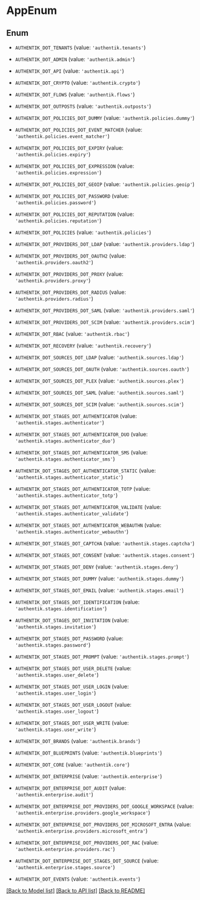 # AppEnum


## Enum

* `AUTHENTIK_DOT_TENANTS` (value: `'authentik.tenants'`)

* `AUTHENTIK_DOT_ADMIN` (value: `'authentik.admin'`)

* `AUTHENTIK_DOT_API` (value: `'authentik.api'`)

* `AUTHENTIK_DOT_CRYPTO` (value: `'authentik.crypto'`)

* `AUTHENTIK_DOT_FLOWS` (value: `'authentik.flows'`)

* `AUTHENTIK_DOT_OUTPOSTS` (value: `'authentik.outposts'`)

* `AUTHENTIK_DOT_POLICIES_DOT_DUMMY` (value: `'authentik.policies.dummy'`)

* `AUTHENTIK_DOT_POLICIES_DOT_EVENT_MATCHER` (value: `'authentik.policies.event_matcher'`)

* `AUTHENTIK_DOT_POLICIES_DOT_EXPIRY` (value: `'authentik.policies.expiry'`)

* `AUTHENTIK_DOT_POLICIES_DOT_EXPRESSION` (value: `'authentik.policies.expression'`)

* `AUTHENTIK_DOT_POLICIES_DOT_GEOIP` (value: `'authentik.policies.geoip'`)

* `AUTHENTIK_DOT_POLICIES_DOT_PASSWORD` (value: `'authentik.policies.password'`)

* `AUTHENTIK_DOT_POLICIES_DOT_REPUTATION` (value: `'authentik.policies.reputation'`)

* `AUTHENTIK_DOT_POLICIES` (value: `'authentik.policies'`)

* `AUTHENTIK_DOT_PROVIDERS_DOT_LDAP` (value: `'authentik.providers.ldap'`)

* `AUTHENTIK_DOT_PROVIDERS_DOT_OAUTH2` (value: `'authentik.providers.oauth2'`)

* `AUTHENTIK_DOT_PROVIDERS_DOT_PROXY` (value: `'authentik.providers.proxy'`)

* `AUTHENTIK_DOT_PROVIDERS_DOT_RADIUS` (value: `'authentik.providers.radius'`)

* `AUTHENTIK_DOT_PROVIDERS_DOT_SAML` (value: `'authentik.providers.saml'`)

* `AUTHENTIK_DOT_PROVIDERS_DOT_SCIM` (value: `'authentik.providers.scim'`)

* `AUTHENTIK_DOT_RBAC` (value: `'authentik.rbac'`)

* `AUTHENTIK_DOT_RECOVERY` (value: `'authentik.recovery'`)

* `AUTHENTIK_DOT_SOURCES_DOT_LDAP` (value: `'authentik.sources.ldap'`)

* `AUTHENTIK_DOT_SOURCES_DOT_OAUTH` (value: `'authentik.sources.oauth'`)

* `AUTHENTIK_DOT_SOURCES_DOT_PLEX` (value: `'authentik.sources.plex'`)

* `AUTHENTIK_DOT_SOURCES_DOT_SAML` (value: `'authentik.sources.saml'`)

* `AUTHENTIK_DOT_SOURCES_DOT_SCIM` (value: `'authentik.sources.scim'`)

* `AUTHENTIK_DOT_STAGES_DOT_AUTHENTICATOR` (value: `'authentik.stages.authenticator'`)

* `AUTHENTIK_DOT_STAGES_DOT_AUTHENTICATOR_DUO` (value: `'authentik.stages.authenticator_duo'`)

* `AUTHENTIK_DOT_STAGES_DOT_AUTHENTICATOR_SMS` (value: `'authentik.stages.authenticator_sms'`)

* `AUTHENTIK_DOT_STAGES_DOT_AUTHENTICATOR_STATIC` (value: `'authentik.stages.authenticator_static'`)

* `AUTHENTIK_DOT_STAGES_DOT_AUTHENTICATOR_TOTP` (value: `'authentik.stages.authenticator_totp'`)

* `AUTHENTIK_DOT_STAGES_DOT_AUTHENTICATOR_VALIDATE` (value: `'authentik.stages.authenticator_validate'`)

* `AUTHENTIK_DOT_STAGES_DOT_AUTHENTICATOR_WEBAUTHN` (value: `'authentik.stages.authenticator_webauthn'`)

* `AUTHENTIK_DOT_STAGES_DOT_CAPTCHA` (value: `'authentik.stages.captcha'`)

* `AUTHENTIK_DOT_STAGES_DOT_CONSENT` (value: `'authentik.stages.consent'`)

* `AUTHENTIK_DOT_STAGES_DOT_DENY` (value: `'authentik.stages.deny'`)

* `AUTHENTIK_DOT_STAGES_DOT_DUMMY` (value: `'authentik.stages.dummy'`)

* `AUTHENTIK_DOT_STAGES_DOT_EMAIL` (value: `'authentik.stages.email'`)

* `AUTHENTIK_DOT_STAGES_DOT_IDENTIFICATION` (value: `'authentik.stages.identification'`)

* `AUTHENTIK_DOT_STAGES_DOT_INVITATION` (value: `'authentik.stages.invitation'`)

* `AUTHENTIK_DOT_STAGES_DOT_PASSWORD` (value: `'authentik.stages.password'`)

* `AUTHENTIK_DOT_STAGES_DOT_PROMPT` (value: `'authentik.stages.prompt'`)

* `AUTHENTIK_DOT_STAGES_DOT_USER_DELETE` (value: `'authentik.stages.user_delete'`)

* `AUTHENTIK_DOT_STAGES_DOT_USER_LOGIN` (value: `'authentik.stages.user_login'`)

* `AUTHENTIK_DOT_STAGES_DOT_USER_LOGOUT` (value: `'authentik.stages.user_logout'`)

* `AUTHENTIK_DOT_STAGES_DOT_USER_WRITE` (value: `'authentik.stages.user_write'`)

* `AUTHENTIK_DOT_BRANDS` (value: `'authentik.brands'`)

* `AUTHENTIK_DOT_BLUEPRINTS` (value: `'authentik.blueprints'`)

* `AUTHENTIK_DOT_CORE` (value: `'authentik.core'`)

* `AUTHENTIK_DOT_ENTERPRISE` (value: `'authentik.enterprise'`)

* `AUTHENTIK_DOT_ENTERPRISE_DOT_AUDIT` (value: `'authentik.enterprise.audit'`)

* `AUTHENTIK_DOT_ENTERPRISE_DOT_PROVIDERS_DOT_GOOGLE_WORKSPACE` (value: `'authentik.enterprise.providers.google_workspace'`)

* `AUTHENTIK_DOT_ENTERPRISE_DOT_PROVIDERS_DOT_MICROSOFT_ENTRA` (value: `'authentik.enterprise.providers.microsoft_entra'`)

* `AUTHENTIK_DOT_ENTERPRISE_DOT_PROVIDERS_DOT_RAC` (value: `'authentik.enterprise.providers.rac'`)

* `AUTHENTIK_DOT_ENTERPRISE_DOT_STAGES_DOT_SOURCE` (value: `'authentik.enterprise.stages.source'`)

* `AUTHENTIK_DOT_EVENTS` (value: `'authentik.events'`)

[[Back to Model list]](../README.md#documentation-for-models) [[Back to API list]](../README.md#documentation-for-api-endpoints) [[Back to README]](../README.md)


